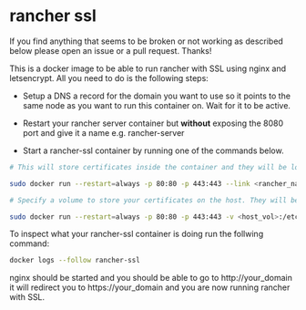 # rancher ssl
If you find anything that seems to be broken or not working as described below please open an issue or a pull request. Thanks!

This is a docker image to be able to run rancher with SSL using nginx and letsencrypt. All you need to do is the following steps:

- Setup a DNS a record for the domain you want to use so it points to the same node as you want to run this container on. Wait for it to be active.

- Restart your rancher server container but **without** exposing the 8080 port and give it a name e.g. rancher-server

- Start a rancher-ssl container by running one of the commands below.

```bash
# This will store certificates inside the container and they will be lost if the container is removed.

sudo docker run --restart=always -p 80:80 -p 443:443 --link <rancher_name>:rancher-server --name rancher-ssl -d -e EMAIL=<your_email> -e DOMAIN=<your_domain> edispro/rancher-ssl
```

```bash
# Specify a volume to store your certificates on the host. They will be stored when you remove the container etc.

sudo docker run --restart=always -p 80:80 -p 443:443 -v <host_vol>:/etc/letsencrypt --link <rancher_name>:rancher-server --name rancher-ssl -d -e EMAIL=<your_email> -e DOMAIN=<your_domain> edispro/rancher-ssl
```

To inspect what your rancher-ssl container is doing run the follwing command:

```bash
docker logs --follow rancher-ssl
```

nginx should be started and you should be able to go to http://your_domain it will redirect you to https://your_domain and you are now running rancher with SSL.
